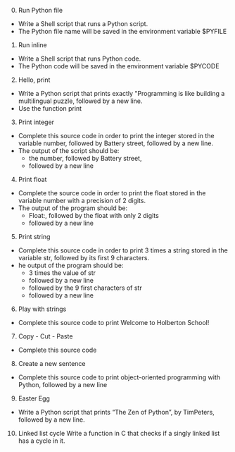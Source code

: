 0. Run Python file
 - Write a Shell script that runs a Python script.
 - The Python file name will be saved in the environment variable $PYFILE
1. Run inline
 - Write a Shell script that runs Python code.
 - The Python code will be saved in the environment variable $PYCODE
2. Hello, print
 - Write a Python script that prints exactly "Programming is like building a multilingual puzzle, followed by a new line.
 - Use the function print
3. Print integer
 - Complete this source code in order to print the integer stored in the variable number, followed by Battery street, followed by a new line.
 - The output of the script should be:
	- the number, followed by Battery street,
	- followed by a new line
4. Print float
 - Complete the source code in order to print the float stored in the variable number with a precision of 2 digits.
 - The output of the program should be:
	- Float:, followed by the float with only 2 digits
	- followed by a new line
5. Print string
 - Complete this source code in order to print 3 times a string stored in the variable str, followed by its first 9 characters.
 - he output of the program should be:
	- 3 times the value of str
	- followed by a new line
	- followed by the 9 first characters of str
	- followed by a new line
6. Play with strings
 - Complete this source code to print Welcome to Holberton School!
7. Copy - Cut - Paste
 - Complete this source code
8. Create a new sentence
 - Complete this source code to print object-oriented programming with Python, followed by a new line
9. Easter Egg
- Write a Python script that prints “The Zen of Python”, by TimPeters, followed by a new line.
10. Linked list cycle
Write a function in C that checks if a singly linked list has a cycle in it.
